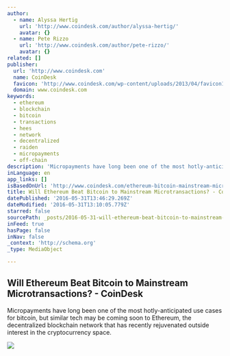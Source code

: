```yaml
---
author:
  - name: Alyssa Hertig
    url: 'http://www.coindesk.com/author/alyssa-hertig/'
    avatar: {}
  - name: Pete Rizzo
    url: 'http://www.coindesk.com/author/pete-rizzo/'
    avatar: {}
related: []
publisher:
  url: 'http://www.coindesk.com'
  name: CoinDesk
  favicon: 'http://www.coindesk.com/wp-content/uploads/2013/04/favicon1.ico?7fca2f'
  domain: www.coindesk.com
keywords:
  - ethereum
  - blockchain
  - bitcoin
  - transactions
  - hees
  - network
  - decentralized
  - raiden
  - micropayments
  - off-chain
description: 'Micropayments have long been one of the most hotly-anticipated use cases for bitcoin, but similar tech may be coming soon to Ethereum, the decentralized blockchain network that has recently rejuvenated outside interest in the cryptocurrency space.'
inLanguage: en
app_links: []
isBasedOnUrl: 'http://www.coindesk.com/ethereum-bitcoin-mainstream-microtransactions/'
title: Will Ethereum Beat Bitcoin to Mainstream Microtransactions? - CoinDesk
datePublished: '2016-05-31T13:46:29.269Z'
dateModified: '2016-05-31T13:10:05.779Z'
starred: false
sourcePath: _posts/2016-05-31-will-ethereum-beat-bitcoin-to-mainstream-microtransactions.md
inFeed: true
hasPage: false
inNav: false
_context: 'http://schema.org'
_type: MediaObject

---
```

<article style=""><h1>Will Ethereum Beat Bitcoin to Mainstream Microtransactions? - CoinDesk</h1><p>Micropayments have long been one of the most hotly-anticipated use cases for bitcoin, but similar tech may be coming soon to Ethereum, the decentralized blockchain network that has recently rejuvenated outside interest in the cryptocurrency space.</p><img src="http://media.coindesk.com/2016/05/coins-wishing-well-e1464364399412.jpg" /></article>